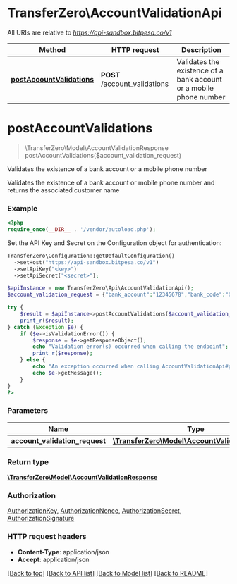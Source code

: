 # TransferZero\AccountValidationApi

All URIs are relative to *https://api-sandbox.bitpesa.co/v1*

Method | HTTP request | Description
------------- | ------------- | -------------
[**postAccountValidations**](AccountValidationApi.md#postAccountValidations) | **POST** /account_validations | Validates the existence of a bank account or a mobile phone number


# **postAccountValidations**
> \TransferZero\Model\AccountValidationResponse postAccountValidations($account_validation_request)

Validates the existence of a bank account or a mobile phone number

Validates the existence of a bank account or mobile phone number and returns the associated customer name

### Example
```php
<?php
require_once(__DIR__ . '/vendor/autoload.php');
```

Set the API Key and Secret on the Configuration object for authentication:
```php
TransferZero\Configuration::getDefaultConfiguration()
  ->setHost("https://api-sandbox.bitpesa.co/v1")
  ->setApiKey("<key>")
  ->setApiSecret("<secret>");

$apiInstance = new TransferZero\Api\AccountValidationApi();
$account_validation_request = {"bank_account":"12345678","bank_code":"050","country":"NG","currency":"NGN","method":"bank"}; // \TransferZero\Model\AccountValidationRequest | 

try {
    $result = $apiInstance->postAccountValidations($account_validation_request);
    print_r($result);
} catch (Exception $e) {
    if ($e->isValidationError()) {
        $response = $e->getResponseObject();
        echo "Validation error(s) occurred when calling the endpoint";
        print_r($response);
    } else {
        echo "An exception occurred when calling AccountValidationApi#postAccountValidations";
        echo $e->getMessage();
    }
}
?>
```

### Parameters

Name | Type | Description  | Notes
------------- | ------------- | ------------- | -------------
 **account_validation_request** | [**\TransferZero\Model\AccountValidationRequest**](../Model/AccountValidationRequest.md)|  |

### Return type

[**\TransferZero\Model\AccountValidationResponse**](../Model/AccountValidationResponse.md)

### Authorization

[AuthorizationKey](../../README.md#AuthorizationKey), [AuthorizationNonce](../../README.md#AuthorizationNonce), [AuthorizationSecret](../../README.md#AuthorizationSecret), [AuthorizationSignature](../../README.md#AuthorizationSignature)

### HTTP request headers

 - **Content-Type**: application/json
 - **Accept**: application/json

[[Back to top]](#) [[Back to API list]](../../README.md#documentation-for-api-endpoints) [[Back to Model list]](../../README.md#documentation-for-models) [[Back to README]](../../README.md)

